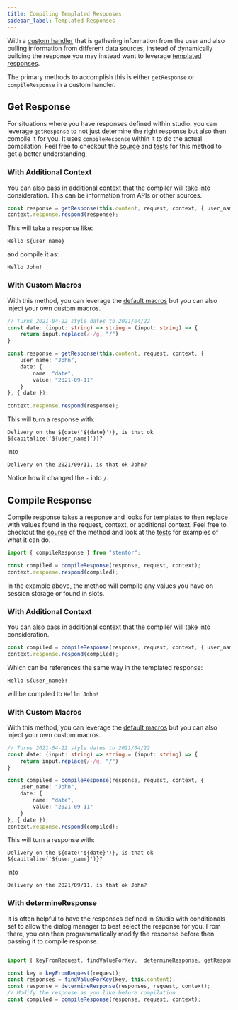 ```yaml
---
title: Compiling Templated Responses
sidebar_label: Templated Responses
---
```


With a [custom handler](./custom-handlers.md) that is gathering information from the user and also pulling information from different data sources, instead of dynamically building the response you may instead want to leverage [templated responses](../content/responses.md#templated-responses).

The primary methods to accomplish this is either `getResponse` or `compileResponse` in a custom handler.

## Get Response

For situations where you have responses defined within studio, you can leverage `getResponse` to not just determine the right response but also then compile it for you.  It uses `compileResponse` within it to do the actual compilation.  Feel free to checkout the [source](https://github.com/stentorium/stentor/blob/master/packages/stentor-response/src/getResponse.ts[) and [tests](https://github.com/stentorium/stentor/blob/master/packages/stentor-response/src/__test__/getResponse.test.ts) for this method to get a better understanding.

### With Additional Context 

You can also pass in additional context that the compiler will take into consideration.  This can be information from APIs or other sources.

```ts
const response = getResponse(this.content, request, context, { user_name: "John" });
context.response.respond(response);
```

This will take a response like:

```
Hello ${user_name}
```

and compile it as:

```
Hello John!
```

### With Custom Macros

With this method, you can leverage the [default macros](../content/responses.md#default-macros) but you can also inject your own custom macros.

```ts
// Turns 2021-04-22 style dates to 2021/04/22
const date: (input: string) => string = (input: string) => {
    return input.replace(/-/g, "/")
}

const response = getResponse(this.content, request, context, {
    user_name: "John",
    date: {
        name: "date",
        value: "2021-09-11"
    }
}, { date });

context.response.respond(response);
```

This will turn a response with:

```
Delivery on the ${date('${date}')}, is that ok ${capitalize('${user_name}')}?
```

into

```
Delivery on the 2021/09/11, is that ok John?
```

Notice how it changed the `-` into `/`.

## Compile Response

Compile response takes a response and looks for templates to then replace with values found in the request, context, or additional context.  Feel free to checkout the [source](https://github.com/stentorium/stentor/blob/master/packages/stentor-response/src/compileResponse.ts) of the method and look at the [tests](https://github.com/stentorium/stentor/blob/master/packages/stentor-response/src/__test__/compileResponse.test.ts) for examples of what it can do.

```typescript
import { compileResponse } from "stentor";

const compiled = compileResponse(response, request, context);
context.response.respond(compiled);
```

In the example above, the method will compile any values you have on session storage or found in slots.  

### With Additional Context

You can also pass in additional context that the compiler will take into consideration.  

```ts
const compiled = compileResponse(response, request, context, { user_name: "John" });
context.response.respond(compiled);
```

Which can be references the same way in the templated response:

```
Hello ${user_name}!
```

will be compiled to `Hello John!`

### With Custom Macros

With this method, you can leverage the [default macros](../content/responses.md#default-macros) but you can also inject your own custom macros.

```ts
// Turns 2021-04-22 style dates to 2021/04/22
const date: (input: string) => string = (input: string) => {
    return input.replace(/-/g, "/")
}

const compiled = compileResponse(response, request, context, {
    user_name: "John",
    date: {
        name: "date",
        value: "2021-09-11"
    }
}, { date });
context.response.respond(compiled);
```

This will turn a response with:

```
Delivery on the ${date('${date}')}, is that ok ${capitalize('${user_name}')}?
```

into

```
Delivery on the 2021/09/11, is that ok John?
```

### With determineResponse

It is often helpful to have the responses defined in Studio with conditionals set to allow the dialog manager to best select the response for you.  From there, you can then programmatically modify the response before then passing it to compile response.

```typescript

import { keyFromRequest, findValueForKey,  determineResponse, getResponse } from "stentor";

const key = keyFromRequest(request);
const responses = findValueForKey(key, this.content);
const response = determineResponse(responses, request, context);
// Modify the response as you like before compilation
const compiled = compileResponse(response, request, context);
```

